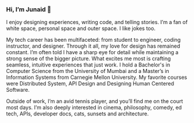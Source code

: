 ### Hi, I’m Junaid 👋 

I enjoy designing experiences, writing code, and telling stories. I’m a fan of white space, personal space and outer space. I like jokes too.

My tech career has been multifaceted: from student to engineer, coding instructor, and designer. Through it all, my love for design has remained constant. I’m often told I have a sharp eye for detail while maintaining a strong sense of the bigger picture. What excites me most is crafting seamless, intuitive experiences that just work. I hold a Bachelor's in Computer Science from the University of Mumbai and a Master’s in Information Systems from Carnegie Mellon University. My favorite courses were Distributed System, API Design and Designing Human Centered Software.

Outside of work, I’m an avid tennis player, and you’ll find me on the court most days. I’m also deeply interested in cinema, philosophy, comedy, ed tech, APIs, developer docs, cats, sunsets and architecture.

<!---
junaiddodhia/junaiddodhia is a ✨ special ✨ repository because its `README.md` (this file) appears on your GitHub profile.
You can click the Preview link to take a look at your changes.
--->
